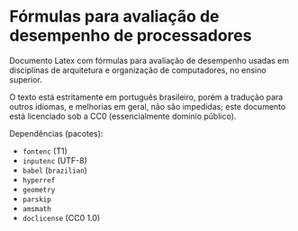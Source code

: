 # Fórmulas para avaliação de desempenho de processadores

Documento Latex com fórmulas para avaliação de desempenho usadas em disciplinas de arquitetura e organização de computadores, no ensino superior.

O texto está estritamente em português brasileiro, porém a tradução para outros idiomas, e melhorias em geral, não são impedidas; este documento está licenciado sob a CC0 (essencialmente domínio público).

Dependências (pacotes):

- `fontenc` (T1)
- `inputenc` (UTF-8)
- `babel` (`brazilian`)
- `hyperref`
- `geometry`
- `parskip`
- `amsmath`
- `doclicense` (CC0 1.0)
